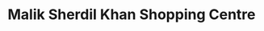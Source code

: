 ---
title: "Malik Sherdil Khan Shopping Centre"
url: /kotri/malik-sherdil-khan-shopping-centre/
shop: Einkaufszentrum
---